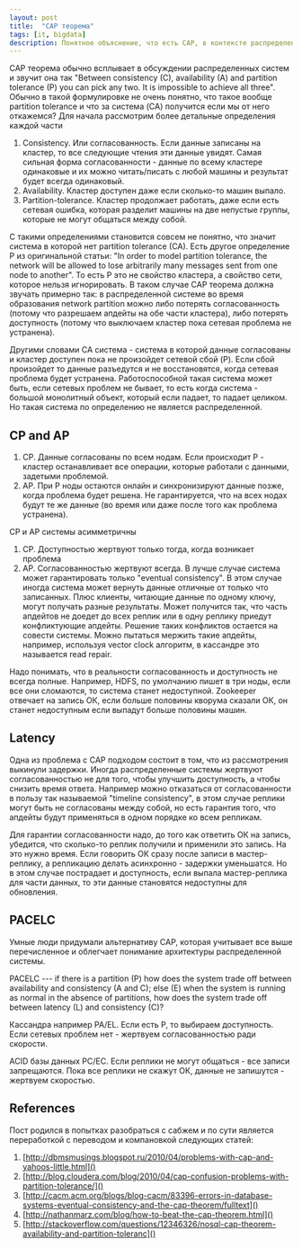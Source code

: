 ```yaml
---
layout: post
title:  "CAP теорема"
tags: [it, bigdata]
description: Понятное объяснение, что есть CAP, в контексте распределенных систем. 
---
```


CAP теорема обычно всплывает в обсуждении распределенных систем и звучит она так "Between consistency (C), availability (A) and partition tolerance (P) you can pick any two. It is impossible to achieve all three". Обычно в такой формулировке не очень понятно, что такое вообще partition tolerance и что за система (CA) получится если мы от него откажемся? Для начала рассмотрим более детальные определения каждой части

1. Consistency. Или согласованность. Если данные записаны на кластер, то все следующие чтения эти данные увидят. Самая сильная форма согласованности - данные по всему кластере одинаковые и их можно читать/писать с любой машины и результат будет всегда одинаковый.
2. Availability. Кластер доступен даже если сколько-то машин выпало.
3. Partition-tolerance. Кластер продолжает работать, даже если есть сетевая ошибка, которая разделит машины на две непустые группы, которые не могут общаться между собой.

С такими определениями становится совсем не понятно, что значит система в которой нет partition tolerance (CA). Есть другое определение P из оригинальной статьи: "In order to model partition tolerance, the network will be allowed to lose arbitrarily many messages sent from one node to another". То есть P это не свойство кластера, а свойство сети, которое нельзя игнорировать. В таком случае CAP теорема должна звучать примерно так: в распределенной системе во время образования network partition можно либо потерять согласованность (потому что разрешаем апдейты на обе части кластера), либо потерять доступность (потому что выключаем кластер пока сетевая проблема не устранена). 

Другими словами CA система - система в которой данные согласованы и кластер доступен пока не произойдет сетевой сбой (P). Если сбой произойдет то данные разъедутся и не восстановятся, когда сетевая проблема будет устранена. Работоспособной такая система может быть, если сетевых проблем не бывает, то есть когда система - большой монолитный объект, который если падает, то падает целиком. Но такая система по определению не является распределенной.

## CP and AP

1. CP. Данные согласованы по всем нодам. Если происходит P - кластер останавливает все операции, которые работали с данными, задетыми проблемой.
2. AP. При P ноды остаются онлайн и синхронизируют данные позже, когда проблема будет решена. Не гарантируется, что на всех нодах будут те же данные (во время или даже после того как проблема устранена). 

CP и AP системы асимметричны

1. CP. Доступностью жертвуют только тогда, когда возникает проблема
2. AP. Согласованностью жертвуют всегда. В лучше случае система может гарантировать только "eventual consistency". В этом случае иногда система может вернуть данные отличные от только что записанных. Плюс клиенты, читающие данные по одному ключу, могут получать разные результаты. Может получится так, что часть апдейтов не доедет до всех реплик или в одну реплику приедут конфликтующие апдейты. Решение таких конфликтов остается на совести системы. Можно пытаться мержить такие апдейты, например, используя vector clock алгоритм, в кассандре это называется read repair. 

Надо понимать, что в реальности согласованность и доступность не всегда полные. Например, HDFS, по умолчанию пишет в три ноды, если все они сломаются, то система станет недоступной. Zookeeper отвечает на запись ОК, если больше половины кворума сказали ОК, он станет недоступным если выпадут больше половины машин.

## Latency

Одна из проблема с CAP подходом состоит в том, что из рассмотрения выкинули задержки. Иногда распределенные системы жертвуют согласованностью не для того, чтобы улучшить доступность, а чтобы снизить время ответа. Например можно отказаться от согласованности в пользу так называемой "timeline consistency", в этом случае реплики могут быть не согласованы между собой, но есть гарантия того, что апдейты будут применяться в одном порядке ко всем репликам. 

Для гарантии согласованности надо, до того как ответить ОК на запись, убедится, что сколько-то реплик получили и применили это запись. На это нужно время. Если говорить ОК сразу после записи в мастер-реплику, а репликацию делать асинхронно - задержки уменьшатся. Но в этом случае пострадает и доступность, если выпала мастер-реплика для части данных, то эти данные становятся недоступны для обновления. 

## PACELC

Умные люди придумали альтернативу CAP, которая учитывает все выше перечисленное и облегчает понимание архитектуры распределенной системы. 

PACELC --- if there is a partition (P) how does the system trade off between availability and consistency (A and C); else (E) when the system is running as normal in the absence of partitions, how does the system trade off between latency (L) and consistency (C)?

Кассандра например PA/EL. Если есть P, то выбираем доступность. Если сетевых проблем нет - жертвуем согласованностью ради скорости.

ACID базы данных PC/EC. Если реплики не могут общаться - все записи запрещаются. Пока все реплики не скажут ОК, данные не запишутся - жертвуем скоростью.

## References

Пост родился в попытках разобраться с сабжем и по сути является переработкой с переводом и компановкой следующих статей:

1. [http://dbmsmusings.blogspot.ru/2010/04/problems-with-cap-and-yahoos-little.html]()
2. [http://blog.cloudera.com/blog/2010/04/cap-confusion-problems-with-partition-tolerance/]()
3. [http://cacm.acm.org/blogs/blog-cacm/83396-errors-in-database-systems-eventual-consistency-and-the-cap-theorem/fulltext]()
4. [http://nathanmarz.com/blog/how-to-beat-the-cap-theorem.html]()
5. [http://stackoverflow.com/questions/12346326/nosql-cap-theorem-availability-and-partition-toleranc]()